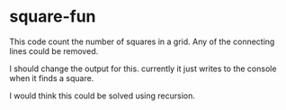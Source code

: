 # square-fun

This code count the number of squares in a grid.  Any of the connecting lines could be removed.

I should change the output for this.  currently it just writes to the console when it finds a square.

I would think this could be solved using recursion.
